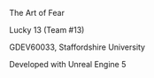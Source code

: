 The Art of Fear

Lucky 13 (Team #13)

GDEV60033, Staffordshire University

Developed with Unreal Engine 5
